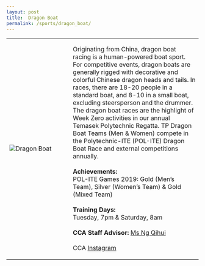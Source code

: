 ```yaml
---
layout: post
title:  Dragon Boat
permalink: /sports/dragon_boat/
---
```


<table>
    <tr>
        <td style="width:33%"><image src="{{site.baseurl}}/images/CCA_dragon_boat.jpg" style="display:block;margin-left:auto;margin-right:auto;" alt="Dragon Boat"></image></td>
        <td>
            <p>
                Originating from China, dragon boat racing is a human-powered boat sport. For competitive events, dragon boats are generally rigged with decorative and colorful Chinese dragon heads and tails. In races, there are 18-20 people in a standard boat, and 8-10 in a small boat, excluding steersperson and the drummer. The dragon boat races are the highlight of Week Zero activities in our annual Temasek Polytechnic Regatta. TP Dragon Boat Teams (Men & Women) compete in the Polytechnic-ITE (POL-ITE) Dragon Boat Race and external competitions annually.<br>
                <br>
                <b>Achievements:</b><br>
                POL-ITE Games 2019: Gold (Men’s Team), Silver (Women’s Team) & Gold (Mixed Team)<br>
                <br>
                <b>Training Days:</b><br>
                Tuesday, 7pm & Saturday, 8am<br>
                <br>
                <b>CCA Staff Advisor:</b> <a href="ngqihui@tp.edu.sg">Ms Ng Qihui</a><br>
                <br>
                CCA <a href="https://www.instagram.com/temasekpolydragonboat">Instagram</a>
            </p>
        </td>
    </tr>
</table>